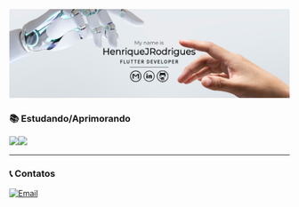 <img src="https://github.com/HenriqueJRodrigues/HenriqueJRodrigues/blob/main/github-screenshots/banner.PNG">

<br>

### 📚 Estudando/Aprimorando

<img src="https://img.shields.io/badge/Dart-0175C2?style=for-the-badge&logo=dart&logoColor=white" height="27"><img src="https://img.shields.io/badge/Flutter-02569B?style=for-the-badge&logo=flutter&logoColor=white" height="27">

<hr />

### 📞 Contatos

[![Email](https://img.shields.io/badge/Gmail-D14836?style=for-the-badge&logo=gmail&logoColor=white)](mailto:hrjsuporte@gmail.com)

